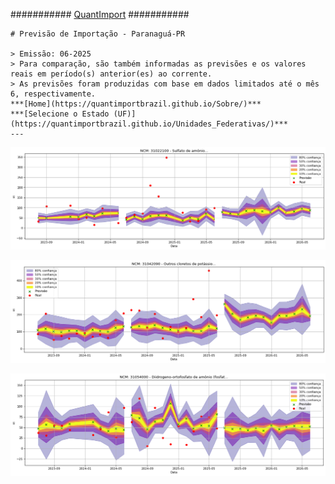  ########### [QuantImport](https://quantimportbrazil.github.io/Sobre/) ###########  
    
    # Previsão de Importação - Paranaguá-PR  
    
    > Emissão: 06-2025  
    > Para comparação, são também informadas as previsões e os valores reais em período(s) anterior(es) ao corrente.  
    > As previsões foram produzidas com base em dados limitados até o mês 6, respectivamente.  
    ***[Home](https://quantimportbrazil.github.io/Sobre/)***
    ***[Selecione o Estado (UF)](https://quantimportbrazil.github.io/Unidades_Federativas/)***
    ---
    

![Gráfico de Previsão](31022100.png)

![Gráfico de Previsão](31042090.png)

![Gráfico de Previsão](31054000.png)